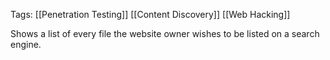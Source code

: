 Tags: [[Penetration Testing]] [[Content Discovery]] [[Web Hacking]]

Shows a list of every file the website owner wishes to be listed on a search engine.